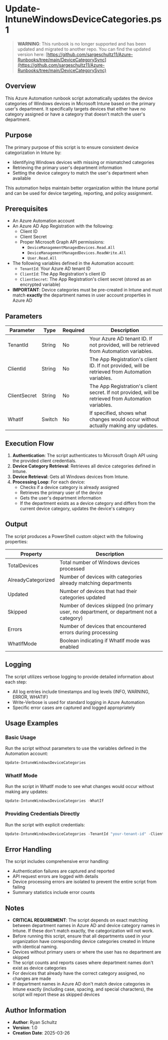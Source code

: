 # Update-IntuneWindowsDeviceCategories.ps1

>**WARNING**: This runbook is no longer supported and has been updated and migrated to another repo.
>You can find the updated version here: [https://github.com/sargeschultz11/Azure-Runbooks/tree/main/DeviceCategorySync](https://github.com/sargeschultz11/Azure-Runbooks/tree/main/DeviceCategorySync)


## Overview
This Azure Automation runbook script automatically updates the device categories of Windows devices in Microsoft Intune based on the primary user's department. It specifically targets devices that either have no category assigned or have a category that doesn't match the user's department.

## Purpose
The primary purpose of this script is to ensure consistent device categorization in Intune by:
- Identifying Windows devices with missing or mismatched categories
- Retrieving the primary user's department information
- Setting the device category to match the user's department when available

This automation helps maintain better organization within the Intune portal and can be used for device targeting, reporting, and policy assignment.

## Prerequisites
- An Azure Automation account
- An Azure AD App Registration with the following:
  - Client ID
  - Client Secret
  - Proper Microsoft Graph API permissions:
    - `DeviceManagementManagedDevices.Read.All`
    - `DeviceManagementManagedDevices.ReadWrite.All`
    - `User.Read.All`
- The following variables defined in the Automation account:
  - `TenantId`: Your Azure AD tenant ID
  - `ClientId`: The App Registration's client ID
  - `ClientSecret`: The App Registration's client secret (stored as an encrypted variable)
- **IMPORTANT**: Device categories must be pre-created in Intune and must match **exactly** the department names in user account properties in Azure AD

## Parameters

| Parameter | Type | Required | Description |
|-----------|------|----------|-------------|
| TenantId | String | No | Your Azure AD tenant ID. If not provided, will be retrieved from Automation variables. |
| ClientId | String | No | The App Registration's client ID. If not provided, will be retrieved from Automation variables. |
| ClientSecret | String | No | The App Registration's client secret. If not provided, will be retrieved from Automation variables. |
| WhatIf | Switch | No | If specified, shows what changes would occur without actually making any updates. |

## Execution Flow
1. **Authentication**: The script authenticates to Microsoft Graph API using the provided client credentials.
2. **Device Category Retrieval**: Retrieves all device categories defined in Intune.
3. **Device Retrieval**: Gets all Windows devices from Intune.
4. **Processing Loop**: For each device:
   - Checks if a device category is already assigned
   - Retrieves the primary user of the device
   - Gets the user's department information
   - If the department exists as a device category and differs from the current device category, updates the device's category

## Output
The script produces a PowerShell custom object with the following properties:

| Property | Description |
|----------|-------------|
| TotalDevices | Total number of Windows devices processed |
| AlreadyCategorized | Number of devices with categories already matching departments |
| Updated | Number of devices that had their categories updated |
| Skipped | Number of devices skipped (no primary user, no department, or department not a category) |
| Errors | Number of devices that encountered errors during processing |
| WhatIfMode | Boolean indicating if WhatIf mode was enabled |

## Logging
The script utilizes verbose logging to provide detailed information about each step:
- All log entries include timestamps and log levels (INFO, WARNING, ERROR, WHATIF)
- Write-Verbose is used for standard logging in Azure Automation
- Specific error cases are captured and logged appropriately

## Usage Examples

### Basic Usage
Run the script without parameters to use the variables defined in the Automation account:
```powershell
Update-IntuneWindowsDeviceCategories
```

### WhatIf Mode
Run the script in WhatIf mode to see what changes would occur without making any updates:
```powershell
Update-IntuneWindowsDeviceCategories -WhatIf
```

### Providing Credentials Directly
Run the script with explicit credentials:
```powershell
Update-IntuneWindowsDeviceCategories -TenantId "your-tenant-id" -ClientId "your-client-id" -ClientSecret "your-client-secret"
```

## Error Handling
The script includes comprehensive error handling:
- Authentication failures are captured and reported
- API request errors are logged with details
- Device processing errors are isolated to prevent the entire script from failing
- Summary statistics include error counts

## Notes
- **CRITICAL REQUIREMENT**: The script depends on exact matching between department names in Azure AD and device category names in Intune. If these don't match exactly, the categorization will not work.
- Before running this script, ensure that all departments used in your organization have corresponding device categories created in Intune with identical naming.
- Devices without primary users or where the user has no department are skipped
- The script counts and reports cases where department names don't exist as device categories
- For devices that already have the correct category assigned, no changes are made
- If department names in Azure AD don't match device categories in Intune exactly (including case, spacing, and special characters), the script will report these as skipped devices

## Author Information
- **Author**: Ryan Schultz
- **Version**: 1.0
- **Creation Date**: 2025-03-26
